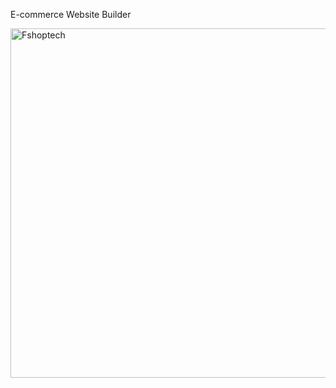 E-commerce Website Builder

  <img width="1366" height="559" alt="Fshoptech" src="https://github.com/user-attachments/assets/296cc38a-6ac3-4248-a859-1339fb275511" />

